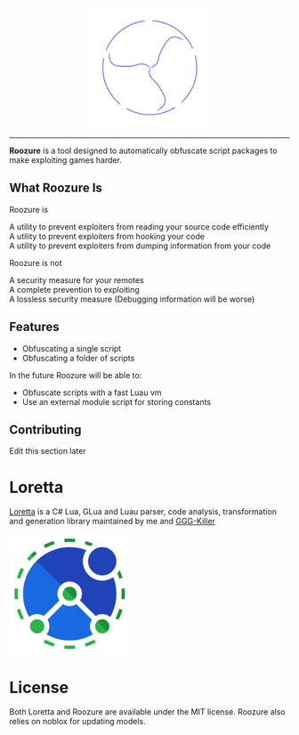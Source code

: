 <div align="center">
    <a href="https://github.com/TheGreatSageEqualToHeaven/Roozure"><img src="https://github.com/TheGreatSageEqualToHeaven/Roozure/blob/main/Logo.png" height="217" /></a>
</div>

<hr />

**Roozure** is a tool designed to automatically obfuscate script packages to make exploiting games harder.

## What Roozure Is
Roozure is 

<div>A utility to prevent exploiters from reading your source code efficiently</div>
<div>A utility to prevent exploiters from hooking your code </div>
<div>A utility to prevent exploiters from dumping information from your code</div>

Roozure is not 

<div>A security measure for your remotes</div>
<div>A complete prevention to exploiting</div>
<div>A lossless security measure (Debugging information will be worse)</div>

## Features

* Obfuscating a single script
* Obfuscating a folder of scripts

In the future Roozure will be able to:
 
* Obfuscate scripts with a fast Luau vm
* Use an external module script for storing constants

## Contributing
Edit this section later

# Loretta
[Loretta](https://github.com/LorettaDevs/Loretta/) is a C# Lua, GLua and Luau parser, code analysis, transformation and generation library maintained by me and [GGG-Killer](https://github.com/GGG-KILLER)

<div align="left">
    <a href="https://github.com/LorettaDevs/Loretta/"><img src="https://github.com/LorettaDevs/Graphics/blob/main/logo.svg" height="217" /></a>
</div>

# License
Both Loretta and Roozure are available under the MIT license.
Roozure also relies on noblox for updating models.
